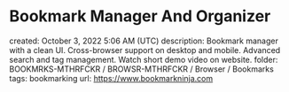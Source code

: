 # Bookmark Manager And Organizer

created: October 3, 2022 5:06 AM (UTC)
description: Bookmark manager with a clean UI. Cross-browser support on desktop and mobile. Advanced search and tag management. Watch short demo video on website.
folder: BOOKMRKS-MTHRFCKR / BROWSR-MTHRFCKR / Browser / Bookmarks
tags: bookmarking
url: https://www.bookmarkninja.com